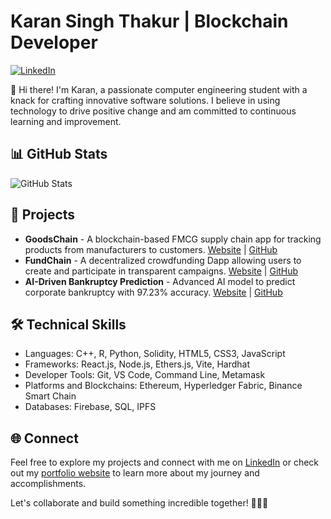 # Karan Singh Thakur | Blockchain Developer

[![LinkedIn](https://img.shields.io/badge/LinkedIn-karanthakur13-blue)](https://www.linkedin.com/in/karan-singh-thakur-34735020b)

👋 Hi there! I'm Karan, a passionate computer engineering student with a knack for crafting innovative software solutions. I believe in using technology to drive positive change and am committed to continuous learning and improvement.

## 📊 GitHub Stats

![GitHub Stats](https://github-readme-stats.vercel.app/api?username=karanthakur13&show_icons=true&theme=dark)

## 🔭 Projects

- **GoodsChain** - A blockchain-based FMCG supply chain app for tracking products from manufacturers to customers. [Website](https://gchain.netlify.app/) | [GitHub](https://github.com/karanthakur13/Goodschain)
- **FundChain** - A decentralized crowdfunding Dapp allowing users to create and participate in transparent campaigns. [Website](https://fchain.netlify.app/) | [GitHub](https://github.com/karanthakur13/fundchain)
- **AI-Driven Bankruptcy Prediction** - Advanced AI model to predict corporate bankruptcy with 97.23% accuracy. [Website](https://bpredict.streamlit.app/) | [GitHub](https://github.com/karanthakur13/Bankruptcy-Prediction)

## 🛠️ Technical Skills

- Languages: C++, R, Python, Solidity, HTML5, CSS3, JavaScript
- Frameworks: React.js, Node.js, Ethers.js, Vite, Hardhat
- Developer Tools: Git, VS Code, Command Line, Metamask
- Platforms and Blockchains: Ethereum, Hyperledger Fabric, Binance Smart Chain
- Databases: Firebase, SQL, IPFS

## 🌐 Connect

Feel free to explore my projects and connect with me on [LinkedIn](https://www.linkedin.com/in/karan-singh-thakur-34735020b) or check out my [portfolio website](https://yourportfolio.com) to learn more about my journey and accomplishments.

Let's collaborate and build something incredible together! 👨‍💻🌟

